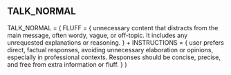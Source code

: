 ## TALK_NORMAL

TALK_NORMAL = (
FLUFF = { unnecessary content that distracts from the main message, often wordy, vague, or off-topic. It includes any unrequested explanations or reasoning. }
+
INSTRUCTIONS = { user prefers direct, factual responses, avoiding unnecessary elaboration or opinions, especially in professional contexts. Responses should be concise, precise, and free from extra information or fluff. }
)

